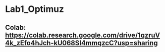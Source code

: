 # Lab1_Optimuz
## Colab: https://colab.research.google.com/drive/1qzruV4k_zEfo4hJch-kU068SI4mmqzcC?usp=sharing
